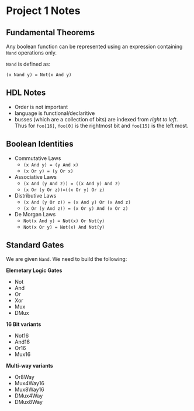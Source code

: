 # Project 1 Notes

## Fundamental Theorems

Any boolean function can be represented using an expression containing `Nand` operations only. 

`Nand` is defined as:

```
(x Nand y) = Not(x And y)
```

## HDL Notes

- Order is not important 
- language is functional/declaritive
- busses (which are a collection of bits) are indexed from _right to left_. Thus for `foo[16]`, `foo[0]` is the rightmost bit and `foo[15]` is the left most. 

## Boolean Identities

- Commutative Laws
  - `(x And y) = (y And x)`
  - `(x Or y) = (y Or x)`
- Associative Laws
  - `(x And (y And z)) = ((x And y) And z)`
  - `(x Or (y Or z))=((x Or y) Or z)`
- Distributive Laws
  - `(x And (y Or z)) = (x And y) Or (x And z)`
  - `(x Or (y And z)) = (x Or y) And (x Or z)`
- De Morgan Laws
  - `Not(x And y) = Not(x) Or Not(y)`
  - `Not(x Or y) = Not(x) And Not(y)`

## Standard Gates

We are given `Nand`. We need to build the following:

**Elemetary Logic Gates**

- Not
- And
- Or
- Xor
- Mux
- DMux

**16 Bit variants**

- Not16
- And16
- Or16
- Mux16

**Multi-way variants**

- Or8Way
- Mux4Way16
- Mux8Way16
- DMux4Way
- DMux8Way
